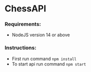 # ChessAPI

### Requirements:
- NodeJS version 14 or above

### Instructions:
- First run command `npm install`
- To start api run command `npm start`